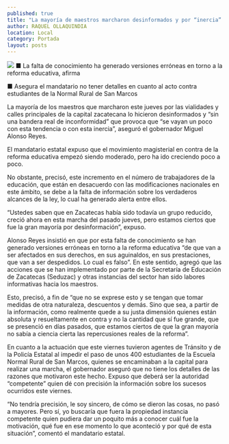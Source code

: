 ```yaml
---
published: true
title: "La mayoría de maestros marcharon desinformados y por “inercia”: MAR"
author: RAQUEL OLLAQUINDIA
location: Local
category: Portada
layout: posts
---
```


![](http://i.imgur.com/6ct5yoUm.jpg)
■ La falta de conocimiento ha generado versiones erróneas en torno a la reforma educativa, afirma

■  Asegura el mandatario no tener detalles en cuanto al acto contra estudiantes de la Normal Rural de San Marcos

La mayoría de los maestros que marcharon este jueves por las vialidades y calles principales de la capital zacatecana lo hicieron desinformados y “sin una bandera real de inconformidad” que provoca que “se vayan un poco con esta tendencia o con esta inercia”, aseguró el gobernador Miguel Alonso Reyes.

El mandatario estatal expuso que el movimiento magisterial en contra de la reforma educativa empezó siendo moderado, pero ha ido creciendo poco a poco. 

No obstante, precisó, este incremento en el número de trabajadores de la educación, que están en desacuerdo con las modificaciones nacionales en este ámbito, se debe a la falta de información sobre los verdaderos alcances de la ley, lo cual ha generado alerta entre ellos.

“Ustedes saben que en Zacatecas había sido todavía un grupo reducido, creció ahora en esta marcha del pasado jueves, pero estamos ciertos que fue la gran mayoría por desinformación”, expuso.

Alonso Reyes insistió en que por esta falta de conocimiento se han generado versiones erróneas en torno a la reforma educativa “de que van a ser afectados en sus derechos, en sus aguinaldos, en sus prestaciones, que van a ser despedidos. Lo cual es falso”.
En este sentido, agregó que las acciones que se han implementado por parte de la Secretaría de Educación de Zacatecas (Seduzac) y otras instancias del sector han sido labores informativas hacia los maestros.

Esto, precisó, a fin de “que no se exprese esto y se tengan que tomar medidas de otra naturaleza, descuentos y demás. Sino que sea, a partir de la información, como realmente quede a su justa dimensión quienes están absoluta y resueltamente en contra y no la cantidad que sí fue grande, que se presenció en días pasados, que estamos ciertos de que la gran mayoría no sabía a ciencia cierta las repercusiones reales de la reforma”.

En cuanto a la actuación que este viernes tuvieron agentes de Tránsito y de la Policía Estatal al impedir el paso de unos 400 estudiantes de la Escuela Normal Rural de San Marcos, quienes se encaminaban a la capital para realizar una marcha, el gobernador aseguró que no tiene los detalles de las razones que motivaron este hecho.
Expuso que deberá ser la autoridad “competente” quien dé con precisión la información sobre los sucesos ocurridos este viernes.

“No tendría precisión, le soy sincero, de cómo se dieron las cosas, no pasó a mayores. Pero sí, yo buscaría que fuera la propiedad instancia competente quien pudiera dar un poquito más a conocer cuál fue la motivación, qué fue en ese momento lo que aconteció y por qué de esta situación”, comentó el mandatario estatal.
